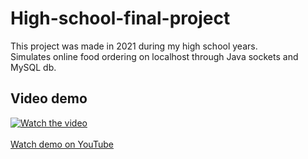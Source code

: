 # High-school-final-project

This project was made in 2021 during my high school years.<br>
Simulates online food ordering on localhost through Java sockets and MySQL db.<br>

## Video demo
[![Watch the video](https://img.youtube.com/vi/hPhBcGqS18Q/0.jpg)](https://www.youtube.com/watch?v=hPhBcGqS18Q)<br>
<br>
[Watch demo on YouTube](https://www.youtube.com/watch?v=hPhBcGqS18Q)
